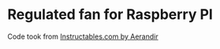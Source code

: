 # Regulated fan for Raspberry PI

Code took from [Instructables.com by Aerandir](https://www.instructables.com/PWM-Regulated-Fan-Based-on-CPU-Temperature-for-Ras/)
